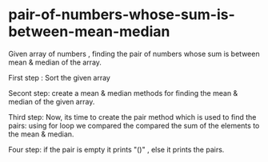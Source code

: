 # pair-of-numbers-whose-sum-is-between-mean-median
Given array of numbers , finding the pair of numbers whose sum is between mean &amp; median of the array.

First step :
Sort the given array

Secont step:
create a mean & median methods for finding the mean & median of the given array.

Third step:
Now, its time to create the pair method which is used to find the pairs:
using for loop we compared the compared the sum of the elements to the mean & median.

Four step:
if the pair is empty it prints "()" , else it prints the pairs.
